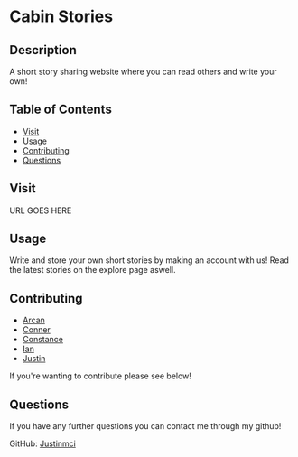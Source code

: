 # Cabin Stories

## Description

A short story sharing website where you can read others and write your own!

## Table of Contents

* [Visit](#visit)
* [Usage](#usage)
* [Contributing](#contributing)
* [Questions](#questions)

## Visit

URL GOES HERE

## Usage

Write and store your own short stories by making an account with us! Read the latest stories on the explore page aswell.

## Contributing

* [Arcan]()
* [Conner](https://github.com/cnb10100)
* [Constance](https://github.com/SnugglesMcGee)
* [Ian](https://github.com/wiffin)
* [Justin](https://github.com/Justinmci) 

If you're wanting to contribute please see below!

## Questions

If you have any further questions you can contact me through my github!

GitHub:  [Justinmci](https://github.com/Justinmci)
